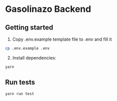 # Gasolinazo Backend

## Getting started
1) Copy .env.example template file to .env and fill it
```sh
cp .env.example .env
```
2) Install dependencies:
```sh
yarn
```

## Run tests
```sh
yarn run test
```
